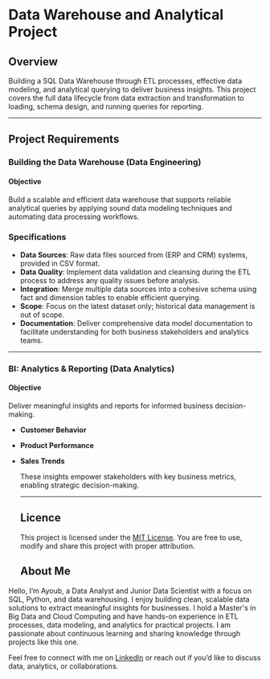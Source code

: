# Data Warehouse and Analytical Project

## Overview
Building a SQL Data Warehouse through ETL processes, effective data modeling, and analytical querying to deliver business insights. This project covers the full data lifecycle from data extraction and transformation to loading, schema design, and running queries for reporting.

---

## Project Requirements

### Building the Data Warehouse (Data Engineering)

#### Objective
Build a scalable and efficient data warehouse that supports reliable analytical queries by applying sound data modeling techniques and automating data processing workflows.

### Specifications
- **Data Sources**: Raw data files sourced from (ERP and CRM) systems, provided in CSV format.
- **Data Quality**: Implement data validation and cleansing during the ETL process to address any quality issues before analysis.
- **Integration**: Merge multiple data sources into a cohesive schema using fact and dimension tables to enable efficient querying.
- **Scope**: Focus on the latest dataset only; historical data management is out of scope.
- **Documentation**: Deliver comprehensive data model documentation to facilitate understanding for both business stakeholders and analytics teams.

---

### BI: Analytics & Reporting (Data Analytics)

#### Objective
 Deliver meaningful insights and reports for informed business decision-making.
- **Customer Behavior**
- **Product Performance**
- **Sales Trends**

  These insights empower stakeholders with key business metrics, enabling strategic decision-making.

  ---

  ## Licence
  This project is licensed under the [MIT License](LICENSE). You are free to use, modify and share this project with proper attribution.

  ## About Me

Hello, I’m Ayoub, a Data Analyst and Junior Data Scientist with a focus on SQL, Python, and data warehousing. I enjoy building clean, scalable data solutions to extract meaningful insights for businesses. I hold a Master's in Big Data and Cloud Computing and have hands-on experience in ETL processes, data modeling, and analytics for practical projects. I am passionate about continuous learning and sharing knowledge through projects like this one.

Feel free to connect with me on [LinkedIn](https://www.linkedin.com/in/ayoubsahri/) or reach out if you’d like to discuss data, analytics, or collaborations.

